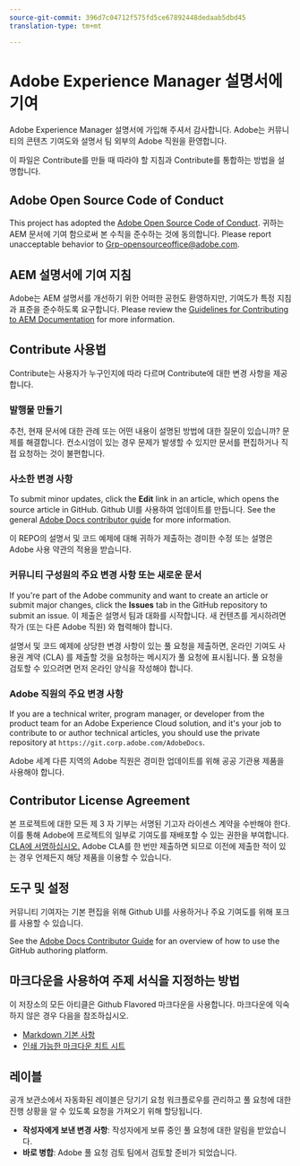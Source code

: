 ```yaml
---
source-git-commit: 396d7c04712f575fd5ce67892448dedaab5dbd45
translation-type: tm+mt

---
```

# Adobe Experience Manager 설명서에 기여

Adobe Experience Manager 설명서에 가입해 주셔서 감사합니다. Adobe는 커뮤니티의 콘텐츠 기여도와 설명서 팀 외부의 Adobe 직원을 환영합니다.

이 파일은 Contribute를 만들 때 따라야 할 지침과 Contribute를 통합하는 방법을 설명합니다.

## Adobe Open Source Code of Conduct

This project has adopted the [Adobe Open Source Code of Conduct](code-of-conduct.md). 귀하는 AEM 문서에 기여 함으로써 본 수칙을 준수하는 것에 동의합니다. Please report unacceptable behavior to [Grp-opensourceoffice@adobe.com](mailto:Grp-opensourceoffice@adobe.com).

## AEM 설명서에 기여 지침

Adobe는 AEM 설명서를 개선하기 위한 어떠한 공헌도 환영하지만, 기여도가 특정 지침과 표준을 준수하도록 요구합니다. Please review the [Guidelines for Contributing to AEM Documentation](guidelines.md) for more information.

## Contribute 사용법

Contribute는 사용자가 누구인지에 따라 다르며 Contribute에 대한 변경 사항을 제공합니다.

### 발행물 만들기

추천, 현재 문서에 대한 관례 또는 어떤 내용이 설명된 방법에 대한 질문이 있습니까? 문제를 해결합니다. 컨소시엄이 있는 경우 문제가 발생할 수 있지만 문서를 편집하거나 직접 요청하는 것이 불편합니다.

### 사소한 변경 사항

To submit minor updates, click the **Edit** link in an article, which opens the source article in GitHub. Github UI를 사용하여 업데이트를 만듭니다. See the general [Adobe Docs contributor guide](https://docs.adobe.com/help/en/contributor/contributor-guide/introduction.html) for more information.

이 REPO의 설명서 및 코드 예제에 대해 귀하가 제출하는 경미한 수정 또는 설명은 Adobe 사용 약관의 적용을 받습니다.

### 커뮤니티 구성원의 주요 변경 사항 또는 새로운 문서

If you're part of the Adobe community and want to create an article or submit major changes, click the **Issues** tab in the GitHub repository to submit an issue. 이 제출은 설명서 팀과 대화를 시작합니다. 새 컨텐츠를 게시하려면 작가 (또는 다른 Adobe 직원) 와 협력해야 합니다.

설명서 및 코드 예제에 상당한 변경 사항이 있는 풀 요청을 제출하면, 온라인 기여도 사용권 계약 (CLA) 를 제출할 것을 요청하는 메시지가 풀 요청에 표시됩니다. 풀 요청을 검토할 수 있으려면 먼저 온라인 양식을 작성해야 합니다.

### Adobe 직원의 주요 변경 사항

If you are a technical writer, program manager, or developer from the product team for an Adobe Experience Cloud solution, and it's your job to contribute to or author technical articles, you should use the private repository at `https://git.corp.adobe.com/AdobeDocs`.

Adobe 세계 다른 지역의 Adobe 직원은 경미한 업데이트를 위해 공공 기관용 제품을 사용해야 합니다.

## Contributor License Agreement

본 프로젝트에 대한 모든 제 3 자 기부는 서명된 기고자 라이센스 계약을 수반해야 한다. 이를 통해 Adobe에 프로젝트의 일부로 기여도를 재배포할 수 있는 권한을 부여합니다. [CLA에 서명하십시오.](https://opensource.adobe.com/cla.html) Adobe CLA를 한 번만 제출하면 되므로 이전에 제출한 적이 있는 경우 언제든지 해당 제품을 이용할 수 있습니다.

## 도구 및 설정

커뮤니티 기여자는 기본 편집을 위해 Github UI를 사용하거나 주요 기여도를 위해 포크를 사용할 수 있습니다.

See the [Adobe Docs Contributor Guide](https://docs.adobe.com/help/en/contributor/contributor-guide/introduction.html) for an overview of how to use the GitHub authoring platform.

## 마크다운을 사용하여 주제 서식을 지정하는 방법

이 저장소의 모든 아티클은 Github Flavored 마크다운을 사용합니다. 마크다운에 익숙하지 않은 경우 다음을 참조하십시오.

* [Markdown 기본 사항](https://help.github.com/articles/getting-started-with-writing-and-formatting-on-github/)
* [인쇄 가능한 마크다운 치트 시트](https://guides.github.com/pdfs/markdown-cheatsheet-online.pdf)

## 레이블

공개 보관소에서 자동화된 레이블은 당기기 요청 워크플로우를 관리하고 풀 요청에 대한 진행 상황을 알 수 있도록 요청을 가져오기 위해 할당됩니다.

* **작성자에게 보낸 변경 사항**: 작성자에게 보류 중인 풀 요청에 대한 알림을 받았습니다.
* **바로 병합**: Adobe 풀 요청 검토 팀에서 검토할 준비가 되었습니다.
